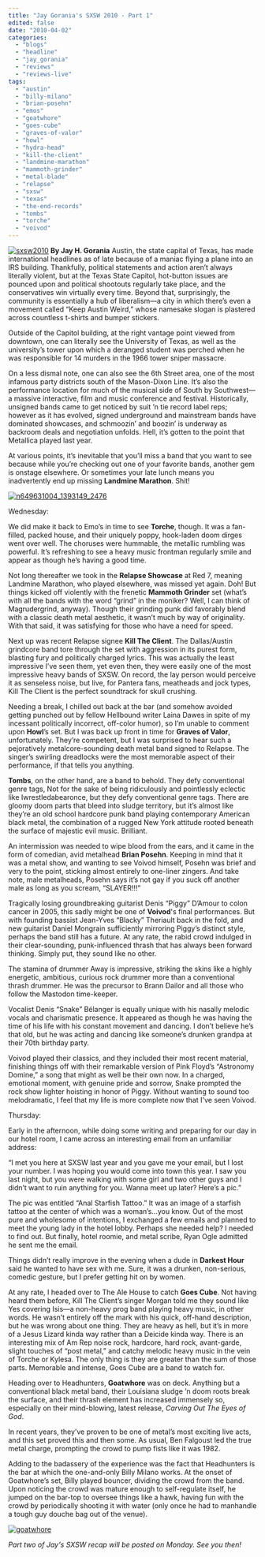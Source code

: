 ```yaml
---
title: "Jay Gorania's SXSW 2010 - Part 1"
edited: false
date: "2010-04-02"
categories:
  - "blogs"
  - "headline"
  - "jay_gorania"
  - "reviews"
  - "reviews-live"
tags:
  - "austin"
  - "billy-milano"
  - "brian-posehn"
  - "emos"
  - "goatwhore"
  - "goes-cube"
  - "graves-of-valor"
  - "howl"
  - "hydra-head"
  - "kill-the-client"
  - "landmine-marathon"
  - "mammoth-grinder"
  - "metal-blade"
  - "relapse"
  - "sxsw"
  - "texas"
  - "the-end-records"
  - "tombs"
  - "torche"
  - "voivod"
---
```


[![sxsw2010](http://www.hellbound.ca/wp-content/uploads/2010/04/sxsw2010.jpg "sxsw2010")](http://www.hellbound.ca/wp-content/uploads/2010/04/sxsw2010.jpg) **By Jay H. Gorania** Austin, the state capital of Texas, has made international headlines as of late because of a maniac flying a plane into an IRS building. Thankfully, political statements and action aren’t always literally violent, but at the Texas State Capitol, hot-button issues are pounced upon and political shootouts regularly take place, and the conservatives win virtually every time. Beyond that, surprisingly, the community is essentially a hub of liberalism—a city in which there’s even a movement called “Keep Austin Weird,” whose namesake slogan is plastered across countless t-shirts and bumper stickers.

Outside of the Capitol building, at the right vantage point viewed from downtown, one can literally see the University of Texas, as well as the university’s tower upon which a deranged student was perched when he was responsible for 14 murders in the 1966 tower sniper massacre.

On a less dismal note, one can also see the 6th Street area, one of the most infamous party districts south of the Mason-Dixon Line. It’s also the performance location for much of the musical side of South by Southwest—a massive interactive, film and music conference and festival. Historically, unsigned bands came to get noticed by suit ’n tie record label reps; however as it has evolved, signed underground and mainstream bands have dominated showcases, and schmoozin’ and boozin’ is underway as backroom deals and negotiation unfolds. Hell, it’s gotten to the point that Metallica played last year.

At various points, it’s inevitable that you’ll miss a band that you want to see because while you’re checking out one of your favorite bands, another gem is onstage elsewhere. Or sometimes your late lunch means you inadvertently end up missing **Landmine Marathon**. Shit!

[![n649631004_1393149_2476](http://www.hellbound.ca/wp-content/uploads/2009/06/n649631004_1393149_2476.jpg "n649631004_1393149_2476")](http://www.hellbound.ca/wp-content/uploads/2009/06/n649631004_1393149_2476.jpg)

Wednesday:

We did make it back to Emo’s in time to see **Torche**, though. It was a fan-filled, packed house, and their uniquely poppy, hook-laden doom dirges went over well. The choruses were hummable, the metallic rumbling was powerful. It’s refreshing to see a heavy music frontman regularly smile and appear as though he’s having a good time.

Not long thereafter we took in the **Relapse Showcase** at Red 7, meaning Landmine Marathon, who played elsewhere, was missed yet again. Doh! But things kicked off violently with the frenetic **Mammoth Grinder** set (what’s with all the bands with the word “grind” in the moniker? Well, I can think of Magrudergrind, anyway). Though their grinding punk did favorably blend with a classic death metal aesthetic, it wasn’t much by way of originality. With that said, it was satisfying for those who have a need for speed.

Next up was recent Relapse signee **Kill The Client**. The Dallas/Austin grindcore band tore through the set with aggression in its purest form, blasting fury and politically charged lyrics. This was actually the least impressive I’ve seen them, yet even then, they were easily one of the most impressive heavy bands of SXSW. On record, the lay person would perceive it as senseless noise, but live, for Pantera fans, meatheads and jock types, Kill The Client is the perfect soundtrack for skull crushing.

Needing a break, I chilled out back at the bar (and somehow avoided getting punched out by fellow Hellbound writer Laina Dawes in spite of my incessant politically incorrect, off-color humor), so I’m unable to comment upon **Howl**’s set. But I was back up front in time for **Graves of Valor**, unfortunately. They’re competent, but I was surprised to hear such a pejoratively metalcore-sounding death metal band signed to Relapse. The singer’s swirling dreadlocks were the most memorable aspect of their performance, if that tells you anything.

**Tombs**, on the other hand, are a band to behold. They defy conventional genre tags, Not for the sake of being ridiculously and pointlessly eclectic like Iwrestledabearonce, but they defy conventional genre tags. There are gloomy doom parts that bleed into sludge territory, but it’s almost like they’re an old school hardcore punk band playing contemporary American black metal, the combination of a rugged New York attitude rooted beneath the surface of majestic evil music. Brilliant.

An intermission was needed to wipe blood from the ears, and it came in the form of comedian, avid metalhead **Brian Posehn**. Keeping in mind that it was a metal show, and wanting to see Voivod himself, Posehn was brief and very to the point, sticking almost entirely to one-liner zingers. And take note, male metalheads, Posehn says it’s not gay if you suck off another male as long as you scream, “SLAYER!!!”

Tragically losing groundbreaking guitarist Denis “Piggy” D’Amour to colon cancer in 2005, this sadly might be one of **Voivod**'s final performances. But with founding bassist Jean-Yves “Blacky” Theriault back in the fold, and new guitarist Daniel Mongrain sufficiently mirroring Piggy’s distinct style, perhaps the band still has a future. At any rate, the rabid crowd indulged in their clear-sounding, punk-influenced thrash that has always been forward thinking. Simply put, they sound like no other.

The stamina of drummer Away is impressive, striking the skins like a highly energetic, ambitious, curious rock drummer more than a conventional thrash drummer. He was the precursor to Brann Dailor and all those who follow the Mastodon time-keeper.

Vocalist Denis “Snake” Bélanger is equally unique with his nasally melodic vocals and charismatic presence. It appeared as though he was having the time of his life with his constant movement and dancing. I don’t believe he’s that old, but he was acting and dancing like someone’s drunken grandpa at their 70th birthday party.

Voivod played their classics, and they included their most recent material, finishing things off with their remarkable version of Pink Floyd’s “Astronomy Domine,” a song that might as well be their own now. In a charged, emotional moment, with genuine pride and sorrow, Snake prompted the rock show lighter hoisting in honor of Piggy. Without wanting to sound too melodramatic, I feel that my life is more complete now that I've seen Voivod.

Thursday:

Early in the afternoon, while doing some writing and preparing for our day in our hotel room, I came across an interesting email from an unfamiliar address:

“I met you here at SXSW last year and you gave me your email, but I lost your number. I was hoping you would come into town this year. I saw you last night, but you were walking with some girl and two other guys and I didn’t want to ruin anything for you. Wanna meet up later? Here’s a pic.”

The pic was entitled “Anal Starfish Tattoo.” It was an image of a starfish tattoo at the center of which was a woman’s…you know. Out of the most pure and wholesome of intentions, I exchanged a few emails and planned to meet the young lady in the hotel lobby. Perhaps she needed help? I needed to find out. But finally, hotel roomie, and metal scribe, Ryan Ogle admitted he sent me the email.

Things didn’t really improve in the evening when a dude in **Darkest Hour** said he wanted to have sex with me. Sure, it was a drunken, non-serious, comedic gesture, but I prefer getting hit on by women.

At any rate, I headed over to The Ale House to catch **Goes Cube**. Not having heard them before, Kill The Client’s singer Morgan told me they sound like Yes covering Isis—a non-heavy prog band playing heavy music, in other words. He wasn’t entirely off the mark with his quick, off-hand description, but he was wrong about one thing. They are heavy as hell, but it’s in more of a Jesus Lizard kinda way rather than a Deicide kinda way. There is an interesting mix of Am Rep noise rock, hardcore, hard rock, avant-garde, slight touches of “post metal,” and catchy melodic heavy music in the vein of Torche or Kylesa. The only thing is they are greater than the sum of those parts. Memorable and intense, Goes Cube are a band to watch for.

Heading over to Headhunters, **Goatwhore** was on deck. Anything but a conventional black metal band, their Louisiana sludge ’n doom roots break the surface, and their thrash element has increased immensely so, especially on their mind-blowing, latest release, _Carving Out The Eyes of God_.

In recent years, they’ve proven to be one of metal’s most exciting live acts, and this set proved this and then some. As usual, Ben Falgoust led the true metal charge, prompting the crowd to pump fists like it was 1982.

Adding to the badassery of the experience was the fact that Headhunters is the bar at which the one-and-only Billy Milano works. At the onset of Goatwhore’s set, Billy played bouncer, dividing the crowd from the band. Upon noticing the crowd was mature enough to self-regulate itself, he jumped on the bar-top to oversee things like a hawk, having fun with the crowd by periodically shooting it with water (only once he had to manhandle a tough guy douche bag out of the venue).

[![goatwhore](http://www.hellbound.ca/wp-content/uploads/2009/07/goatwhore-300x187.jpg "goatwhore")](http://www.hellbound.ca/wp-content/uploads/2009/07/goatwhore.jpg) 

_Part two of Jay's SXSW recap will be posted on Monday. See you then!_
